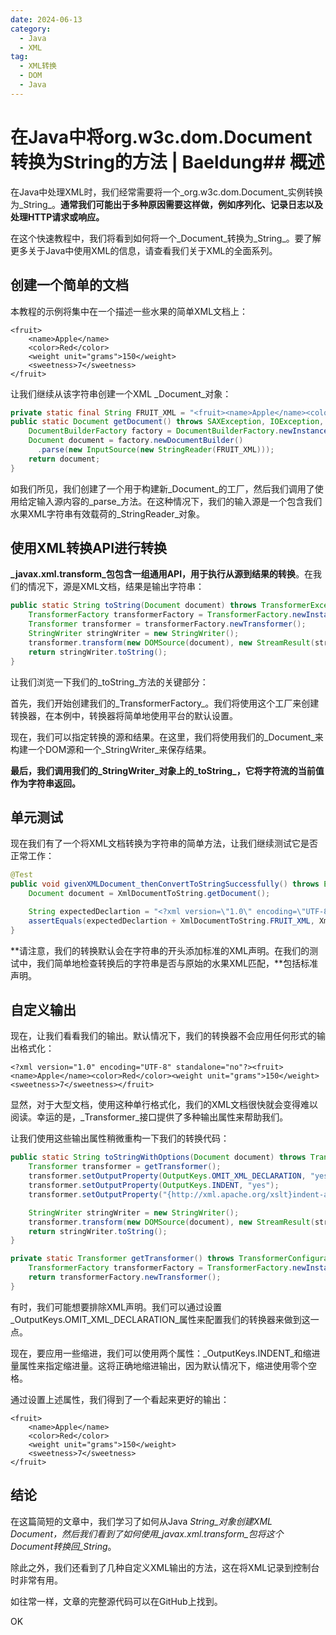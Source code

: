 ```yaml
---
date: 2024-06-13
category:
  - Java
  - XML
tag:
  - XML转换
  - DOM
  - Java
---
```


# 在Java中将org.w3c.dom.Document转换为String的方法 | Baeldung## 概述

在Java中处理XML时，我们经常需要将一个_org.w3c.dom.Document_实例转换为_String_。**通常我们可能出于多种原因需要这样做，例如序列化、记录日志以及处理HTTP请求或响应。**

在这个快速教程中，我们将看到如何将一个_Document_转换为_String_。要了解更多关于Java中使用XML的信息，请查看我们关于XML的全面系列。

## 创建一个简单的文档

本教程的示例将集中在一个描述一些水果的简单XML文档上：

```
<fruit>
    <name>Apple</name>
    <color>Red</color>
    <weight unit="grams">150</weight>
    <sweetness>7</sweetness>
</fruit>
```

让我们继续从该字符串创建一个XML _Document_对象：

```java
private static final String FRUIT_XML = "<fruit><name>Apple</name><color>Red</color><weight unit=\"grams\">150</weight><sweetness>7</sweetness></fruit>";
public static Document getDocument() throws SAXException, IOException, ParserConfigurationException {
    DocumentBuilderFactory factory = DocumentBuilderFactory.newInstance();
    Document document = factory.newDocumentBuilder()
      .parse(new InputSource(new StringReader(FRUIT_XML)));
    return document;
}
```

如我们所见，我们创建了一个用于构建新_Document_的工厂，然后我们调用了使用给定输入源内容的_parse_方法。在这种情况下，我们的输入源是一个包含我们水果XML字符串有效载荷的_StringReader_对象。

## 使用XML转换API进行转换

**_javax.xml.transform_包包含一组通用API，用于执行从源到结果的转换**。在我们的情况下，源是XML文档，结果是输出字符串：

```java
public static String toString(Document document) throws TransformerException {
    TransformerFactory transformerFactory = TransformerFactory.newInstance();
    Transformer transformer = transformerFactory.newTransformer();
    StringWriter stringWriter = new StringWriter();
    transformer.transform(new DOMSource(document), new StreamResult(stringWriter));
    return stringWriter.toString();
}
```

让我们浏览一下我们的_toString_方法的关键部分：

首先，我们开始创建我们的_TransformerFactory_。我们将使用这个工厂来创建转换器，在本例中，转换器将简单地使用平台的默认设置。

现在，我们可以指定转换的源和结果。在这里，我们将使用我们的_Document_来构建一个DOM源和一个_StringWriter_来保存结果。

**最后，我们调用我们的_StringWriter_对象上的_toString_，它将字符流的当前值作为字符串返回。**

## 单元测试

现在我们有了一个将XML文档转换为字符串的简单方法，让我们继续测试它是否正常工作：

```java
@Test
public void givenXMLDocument_thenConvertToStringSuccessfully() throws Exception {
    Document document = XmlDocumentToString.getDocument();

    String expectedDeclartion = "<?xml version=\"1.0\" encoding=\"UTF-8\" standalone=\"no\"?>";
    assertEquals(expectedDeclartion + XmlDocumentToString.FRUIT_XML, XmlDocumentToString.toString(document));
}
```

**请注意，我们的转换默认会在字符串的开头添加标准的XML声明。在我们的测试中，我们简单地检查转换后的字符串是否与原始的水果XML匹配，**包括标准声明。

## 自定义输出

现在，让我们看看我们的输出。默认情况下，我们的转换器不会应用任何形式的输出格式化：

```
<?xml version="1.0" encoding="UTF-8" standalone="no"?><fruit><name>Apple</name><color>Red</color><weight unit="grams">150</weight><sweetness>7</sweetness></fruit>
```

显然，对于大型文档，使用这种单行格式化，我们的XML文档很快就会变得难以阅读。幸运的是，_Transformer_接口提供了多种输出属性来帮助我们。

让我们使用这些输出属性稍微重构一下我们的转换代码：

```java
public static String toStringWithOptions(Document document) throws TransformerException {
    Transformer transformer = getTransformer();
    transformer.setOutputProperty(OutputKeys.OMIT_XML_DECLARATION, "yes");
    transformer.setOutputProperty(OutputKeys.INDENT, "yes");
    transformer.setOutputProperty("{http://xml.apache.org/xslt}indent-amount", "4");

    StringWriter stringWriter = new StringWriter();
    transformer.transform(new DOMSource(document), new StreamResult(stringWriter));
    return stringWriter.toString();
}

private static Transformer getTransformer() throws TransformerConfigurationException {
    TransformerFactory transformerFactory = TransformerFactory.newInstance();
    return transformerFactory.newTransformer();
}
```

有时，我们可能想要排除XML声明。我们可以通过设置_OutputKeys.OMIT_XML_DECLARATION_属性来配置我们的转换器来做到这一点。

现在，要应用一些缩进，我们可以使用两个属性：_OutputKeys.INDENT_和缩进量属性来指定缩进量。这将正确地缩进输出，因为默认情况下，缩进使用零个空格。

通过设置上述属性，我们得到了一个看起来更好的输出：

```
<fruit>
    <name>Apple</name>
    <color>Red</color>
    <weight unit="grams">150</weight>
    <sweetness>7</sweetness>
</fruit>
```

## 结论

在这篇简短的文章中，我们学习了如何从Java _String_对象创建XML Document，然后我们看到了如何使用_javax.xml.transform_包将这个Document转换回_String_。

除此之外，我们还看到了几种自定义XML输出的方法，这在将XML记录到控制台时非常有用。

如往常一样，文章的完整源代码可以在GitHub上找到。

OK